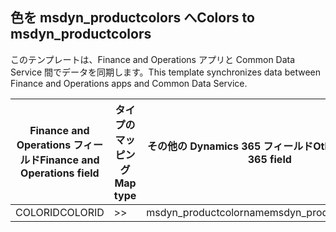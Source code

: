 ## <a name="colors-to-msdyn_productcolors"></a><span data-ttu-id="ab2b4-101">色を msdyn_productcolors へ</span><span class="sxs-lookup"><span data-stu-id="ab2b4-101">Colors to msdyn_productcolors</span></span>

<span data-ttu-id="ab2b4-102">このテンプレートは、Finance and Operations アプリと Common Data Service 間でデータを同期します。</span><span class="sxs-lookup"><span data-stu-id="ab2b4-102">This template synchronizes data between Finance and Operations apps and Common Data Service.</span></span>

<span data-ttu-id="ab2b4-103">Finance and Operations フィールド</span><span class="sxs-lookup"><span data-stu-id="ab2b4-103">Finance and Operations field</span></span> | <span data-ttu-id="ab2b4-104">タイプのマッピング</span><span class="sxs-lookup"><span data-stu-id="ab2b4-104">Map type</span></span> | <span data-ttu-id="ab2b4-105">その他の Dynamics 365 フィールド</span><span class="sxs-lookup"><span data-stu-id="ab2b4-105">Other Dynamics 365 field</span></span> | <span data-ttu-id="ab2b4-106">既定値</span><span class="sxs-lookup"><span data-stu-id="ab2b4-106">Default value</span></span>
---|---|---|---
<span data-ttu-id="ab2b4-107">COLORID</span><span class="sxs-lookup"><span data-stu-id="ab2b4-107">COLORID</span></span> | >> | <span data-ttu-id="ab2b4-108">msdyn_productcolorname</span><span class="sxs-lookup"><span data-stu-id="ab2b4-108">msdyn_productcolorname</span></span> | 
